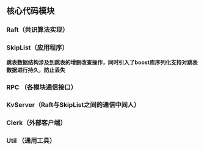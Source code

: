 ## 核心代码模块

### Raft（共识算法实现）

### SkipList（应用程序）

**跳表数据结构涉及到跳表的增删改查操作，同时引入了boost库序列化支持对跳表数据进行持久，防止丢失**

### RPC （各模块通信接口）

### KvServer（Raft与SkipList之间的通信中间人）

### Clerk（外部客户端）

### Util （通用工具）
